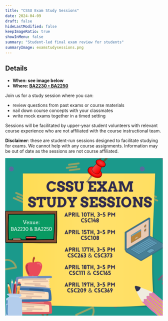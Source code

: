 ```yaml
---
title: "CSSU Exam Study Sessions"
date: 2024-04-09
draft: false
hideLastModified: false
keepImageRatio: true
showInMenu: false
summary: "Student-led final exam review for students"
summaryImage: examstudysessions.png
---
```


## Details

- **When: see image below**
- **Where: [BA2230 • BA2250](https://maps.app.goo.gl/7UVFUmyUdVwx39ZY7)**

Join us for a study session where you can:
* review questions from past exams or course materials
* nail down course concepts with your classmates
* write mock exams together in a timed setting

Sessions will be facilitated by upper-year student volunteers with relevant course experience who are not affiliated with the course instructional team.

**Disclaimer**: these are student-run sessions designed to facilitate studying for exams. We cannot help with any course assignments. Information may be out of date as the sessions are not course affiliated.

![Student-led final exam review for students](./examstudysessions.png)